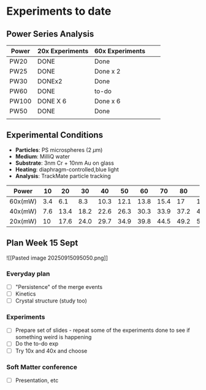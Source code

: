 # Experiments to date

## Power Series Analysis
| Power | 20x Experiments | 60x Experiments |     |     |
| ----- | --------------- | --------------- | --- | --- |
| PW20  | DONE            | Done            |     |     |
| PW25  | DONE            | Done x 2        |     |     |
| PW30  | DONEx2          | Done            |     |     |
| PW60  | DONE            | to-do           |     |     |
| PW100 | DONE X 6        | Done x 6        |     |     |
| PW50  | DONE            | Done            |     |     |
|       |                 |                 |     |     |

## Experimental Conditions
- **Particles**: PS microspheres (2 $\mu$m)
- **Medium**: MilliQ water
- **Substrate**: 3nm Cr + 10nm Au on glass
- **Heating**: diaphragm-controlled,blue light
- **Analysis**: TrackMate particle tracking

 

| Power   | 10  | 20   | 30   | 40   | 50   | 60   | 70   | 80   | 90   | 100  |
| ------- | --- | ---- | ---- | ---- | ---- | ---- | ---- | ---- | ---- | ---- |
| 60x(mW) | 3.4 | 6.1  | 8.3  | 10.3 | 12.1 | 13.8 | 15.4 | 17   | 18.4 | 19.7 |
| 40x(mW) | 7.6 | 13.4 | 18.2 | 22.6 | 26.3 | 30.3 | 33.9 | 37.2 | 40.4 | 43.2 |
| 20x(mW) | 10  | 17.6 | 24.0 | 29.7 | 34.9 | 39.8 | 44.5 | 49.2 | 53.0 | 56.8 |
## Plan Week 15 Sept

![[Pasted image 20250915095050.png]]

### Everyday plan

- [ ] "Persistence" of the merge events
- [ ] Kinetics
- [ ] Crystal structure (study too)

### Experiments
- [ ] Prepare set of slides - repeat some of the experiments done to see if something weird is happening
- [ ] Do the to-do exp
- [ ] Try 10x and 40x and choose
### Soft Matter conference
- [ ] Presentation, etc
